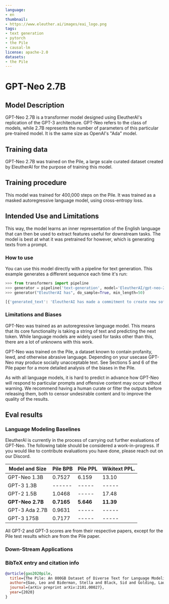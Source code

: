 ```yaml
---
language:
- en
thumbnail:
- https://www.eleuther.ai/images/eai_logo.png
tags:
- text generation
- pytorch
- the Pile
- causal-lm
license: apache-2.0
datasets:
- the Pile
---
```


# GPT-Neo 2.7B

## Model Description

GPT-Neo 2.7B is a transformer model designed using EleutherAI's replication of the GPT-3 architecture. GPT-Neo refers to the class of models, while 2.7B represents the number of parameters of this particular pre-trained model. It is the same size as OpenAI's "Ada" model.

## Training data

GPT-Neo 2.7B was trained on the Pile, a large scale curated dataset created by EleutherAI for the purpose of training this model.

## Training procedure

This model was trained for 400,000 steps on the Pile. It was trained as a masked autoregressive language model, using cross-entropy loss.

## Intended Use and Limitations

This way, the model learns an inner representation of the English language that can then be used to extract features useful for downstream tasks. The model is best at what it was pretrained for however, which is generating texts from a prompt.

### How to use

You can use this model directly with a pipeline for text generation. This example generates a different sequence each time it's run:

```py
>>> from transformers import pipeline
>>> generator = pipeline('text-generation', model='EleutherAI/gpt-neo-2.7B')
>>> generator("EleutherAI has", do_sample=True, min_length=50)

[{'generated_text': 'EleutherAI has made a commitment to create new software packages for each of its major clients and has'}]
```

### Limitations and Biases

GPT-Neo was trained as an autoregressive language model. This means that its core functionality is taking a string of text and predicting the next token. While language models are widely used for tasks other than this, there are a lot of unknowns with this work.

GPT-Neo was trained on the Pile, a dataset known to contain profanity, lewd, and otherwise abrasive language. Depending on your usecase GPT-Neo may produce socially unacceptable text. See Sections 5 and 6 of the Pile paper for a more detailed analysis of the biases in the Pile.

As with all language models, it is hard to predict in advance how GPT-Neo will respond to particular prompts and offensive content may occur without warning. We recommend having a human curate or filter the outputs before releasing them, both to censor undesirable content and to improve the quality of the results. 
## Eval results

### Language Modeling Baselines

EleutherAI is currently in the process of carrying out further evaluations of GPT-Neo. The following table should be considered a work-in-progress. If you would like to contribute evaluations you have done, please reach out on our Discord.

| Model and Size   | Pile BPB      | Pile PPL      | Wikitext PPL.  |
| ---------------- | ------------- | ------------- | -------------- |
| GPT-Neo 1.3B     |  0.7527       | 6.159         | 13.10          |
| GPT-3 1.3B       |  ------       | -----         | -----          |
| GPT-2 1.5B       |  1.0468       | -----         | 17.48          |
| **GPT-Neo 2.7B** |  **0.7165**   | **5.646**     | **11.39**      |
| GPT-3 Ada 2.7B   |  0.9631       | -----         | -----          |
| GPT-3 175B       |  0.7177       | -----         | -----          |

All GPT-2 and GPT-3 scores are from their respective papers, except for the Pile test results which are from the Pile paper.

### Down-Stream Applications

### BibTeX entry and citation info

```bibtex
@article{gao2020pile,
  title={The Pile: An 800GB Dataset of Diverse Text for Language Modeling},
  author={Gao, Leo and Biderman, Stella and Black, Sid and Golding, Laurence and Hoppe, Travis and Foster, Charles and Phang, Jason and He, Horace and Thite, Anish and Nabeshima, Noa and others},
  journal={arXiv preprint arXiv:2101.00027},
  year={2020}
}
```
